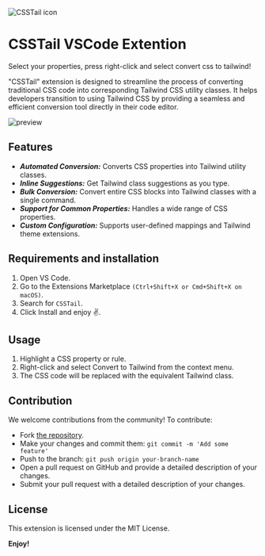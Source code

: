 ![CSSTail icon](https://github.com/user-attachments/assets/13620693-e64e-4e56-ad57-276a8199ad54)

# CSSTail VSCode Extention

Select your properties, press right-click and select convert css to tailwind!

"CSSTail" extension is designed to streamline the process of converting traditional CSS code into corresponding Tailwind CSS utility classes. It helps developers transition to using Tailwind CSS by providing a seamless and efficient conversion tool directly in their code editor.


![preview](https://github.com/user-attachments/assets/8d02bd4a-0296-40ce-b78a-377822274655)

## Features

- ***Automated Conversion:*** Converts CSS properties into Tailwind utility classes.
- ***Inline Suggestions:*** Get Tailwind class suggestions as you type.
- ***Bulk Conversion:*** Convert entire CSS blocks into Tailwind classes with a single command.
- ***Support for Common Properties:*** Handles a wide range of CSS properties.
- ***Custom Configuration:*** Supports user-defined mappings and Tailwind theme extensions.

## Requirements and installation

1. Open VS Code.
2. Go to the Extensions Marketplace `(Ctrl+Shift+X or Cmd+Shift+X on macOS)`.
3. Search for `CSSTail`.
4. Click Install and enjoy ✌️.

## Usage

1. Highlight a CSS property or rule.
2. Right-click and select Convert to Tailwind from the context menu.
3. The CSS code will be replaced with the equivalent Tailwind class.

## Contribution

We welcome contributions from the community! To contribute:

- Fork [the repository](https://github.com/nafasebra/csstail).
- Make your changes and commit them: `git commit -m 'Add some feature'`
- Push to the branch: `git push origin your-branch-name`
- Open a pull request on GitHub and provide a detailed description of your changes.
- Submit your pull request with a detailed description of your changes.

## License

This extension is licensed under the MIT License.


**Enjoy!**
